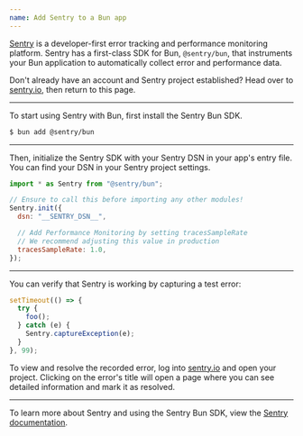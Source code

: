 ```yaml
---
name: Add Sentry to a Bun app
---
```


[Sentry](https://sentry.io) is a developer-first error tracking and performance monitoring platform. Sentry has a first-class SDK for Bun, `@sentry/bun`, that instruments your Bun application to automatically collect error and performance data.

Don't already have an account and Sentry project established? Head over to [sentry.io](https://sentry.io/signup/), then return to this page.

---

To start using Sentry with Bun, first install the Sentry Bun SDK.

```sh
$ bun add @sentry/bun
```

---

Then, initialize the Sentry SDK with your Sentry DSN in your app's entry file. You can find your DSN in your Sentry project settings.

```js
import * as Sentry from "@sentry/bun";

// Ensure to call this before importing any other modules!
Sentry.init({
  dsn: "__SENTRY_DSN__",

  // Add Performance Monitoring by setting tracesSampleRate
  // We recommend adjusting this value in production
  tracesSampleRate: 1.0,
});
```

---

You can verify that Sentry is working by capturing a test error:

```js
setTimeout(() => {
  try {
    foo();
  } catch (e) {
    Sentry.captureException(e);
  }
}, 99);
```

To view and resolve the recorded error, log into [sentry.io](https://sentry.io/) and open your project. Clicking on the error's title will open a page where you can see detailed information and mark it as resolved.

---

To learn more about Sentry and using the Sentry Bun SDK, view the [Sentry documentation](https://docs.sentry.io/platforms/javascript/guides/bun).
